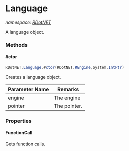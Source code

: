 ﻿# Language
_namespace: [RDotNET](./index.md)_

A language object.



### Methods

#### #ctor
```csharp
RDotNET.Language.#ctor(RDotNET.REngine,System.IntPtr)
```
Creates a language object.

|Parameter Name|Remarks|
|--------------|-------|
|engine|The engine|
|pointer|The pointer.|



### Properties

#### FunctionCall
Gets function calls.
